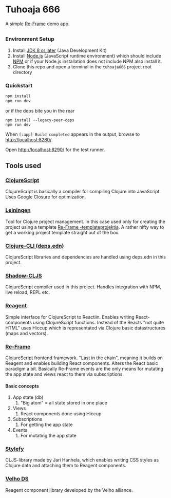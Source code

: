 # Tuhoaja 666

A simple [Re-Frame](https://github.com/day8/re-frame) demo app.

## 

### Environment Setup

1. Install [JDK 8 or later](https://openjdk.java.net/install/) (Java Development Kit)
2. Install [Node.js](https://nodejs.org/) (JavaScript runtime environment) which should include
   [NPM](https://docs.npmjs.com/cli/npm) or if your Node.js installation does not include NPM also install it.
5. Clone this repo and open a terminal in the `tuhoaja666` project root directory

### Quickstart
```sh
npm install
npm run dev
```
or if the deps bite you in the rear 
```
npm install --legacy-peer-deps
npm run dev
```

When `[:app] Build completed` appears in the output, browse to
[http://localhost:8280/](http://localhost:8280/).

Open [http://localhost:8290/](http://localhost:8290/) for the test runner.

## Tools used

### [ClojureScript](https://clojurescript.org/)

ClojureScript is basically a compiler for compiling Clojure into JavaScript. Uses Google Closure for optimization.

### [Leiningen](https://leiningen.org/)

Tool for Clojure project management. In this case used only for creating the project using a template [Re-Frame -templateprojektia](https://github.com/day8/re-frame-template).
A rather nifty way to get a working project template straight out of the box.


### [Clojure-CLI (deps.edn)](https://clojure.org/guides/deps_and_cli)
                                                                             
ClojureScript libraries and dependencies are handled using deps.edn in this project.

### [Shadow-CLJS](https://github.com/thheller/shadow-cljs)

ClojureScript compiler used in this project. Handles integration with NPM, live reload, REPL etc.

### [Reagent](https://github.com/reagent-project/reagent)

Simple interface for ClojureScript to Reactiin. Enables writing React-components using ClojureScript functions. Instead of the Reacts "not quite HTML" uses Hiccup which is representated via Clojure basic datastructures (maps and vectors).

### [Re-Frame](https://github.com/day8/re-frame)

ClojureScript frontend framework. "Last in the chain", meaning it builds on Reagent and enables building React components. Alters the React basic paradigm a bit. Basically Re-Frame events are the only means for mutating the app state and views react to them via subscriptions.

#### Basic concepts

1. App state (db)
   1. "Big atom" = all state stored in one place
2. Views
   1. React components done using Hiccup
3. Subscriptions
   1. For getting the app state
4. Events
   1. For mutating the app state

### [Stylefy](https://github.com/Jarzka/stylefy)
CLJS-library made by Jari Hanhela, which enables writing CSS styles as Clojure data and attaching them to Reagent components.

### [Velho DS](https://github.com/velho-allianssi/velho-ds)
Reagent component library developed by the Velho alliance.
